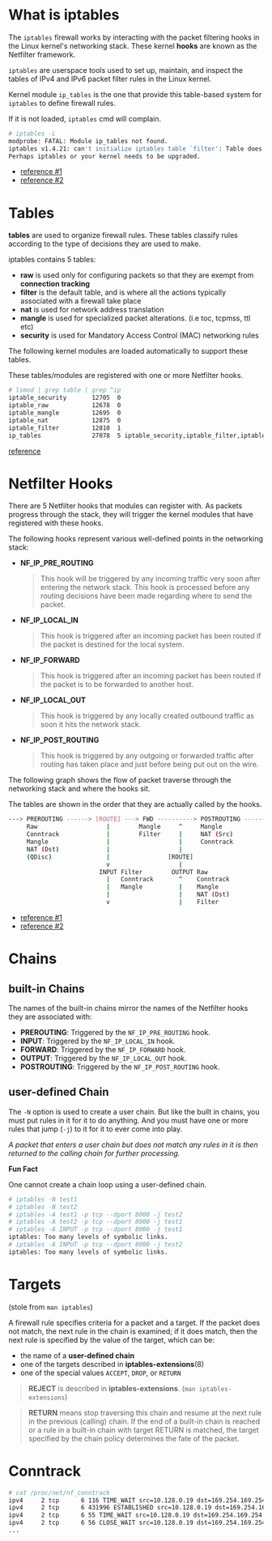 # What is iptables

The `iptables` firewall works by interacting with the packet filtering hooks in the Linux kernel's networking stack. These kernel **hooks** are known as the Netfilter framework.

`iptables` are userspace tools used to set up, maintain, and inspect the tables of IPv4 and IPv6 packet filter rules in the Linux kernel.

Kernel module `ip_tables` is the one that provide this table-based system for `iptables` to define firewall rules.

If it is not loaded, `iptables` cmd will complain.

```sh
# iptables -L
modprobe: FATAL: Module ip_tables not found.
iptables v1.4.21: can't initialize iptables table `filter': Table does not exist (do you need to insmod?)
Perhaps iptables or your kernel needs to be upgraded.
```

* [reference #1](https://www.digitalocean.com/community/tutorials/a-deep-dive-into-iptables-and-netfilter-architecture)
* [reference #2](https://cateee.net/lkddb/web-lkddb/IP_NF_RAW.html)

# Tables

**tables** are used to organize firewall rules. These tables classify rules according to the type of decisions they are used to make.

iptables contains 5 tables:

* **raw** is used only for configuring packets so that they are exempt from **connection tracking**
* **filter** is the default table, and is where all the actions typically associated with a firewall take place
* **nat** is used for network address translation
* **mangle** is used for specialized packet alterations. (i.e toc, tcpmss, ttl etc)
* **security** is used for Mandatory Access Control (MAC) networking rules

The following kernel modules are loaded automatically to support these tables.

These tables/modules are registered with one or more Netfilter hooks.

```sh
# lsmod | grep table | grep ^ip
iptable_security       12705  0
iptable_raw            12678  0
iptable_mangle         12695  0
iptable_nat            12875  0
iptable_filter         12810  1
ip_tables              27078  5 iptable_security,iptable_filter,iptable_mangle,iptable_nat,iptable_raw
```

[reference](https://lwn.net/Articles/267140/)

# Netfilter Hooks


There are 5 Netfilter hooks that modules can register with. As packets progress through the stack, they will trigger the kernel modules that have registered with these hooks.

The following hooks represent various well-defined points in the networking stack:

* **NF_IP_PRE_ROUTING**
  > This hook will be triggered by any incoming traffic very soon after entering the network stack. This hook is processed before any routing decisions have been made regarding where to send the packet.

* **NF_IP_LOCAL_IN**
  > This hook is triggered after an incoming packet has been routed if the packet is destined for the local system.

* **NF_IP_FORWARD**
  > This hook is triggered after an incoming packet has been routed if the packet is to be forwarded to another host.

* **NF_IP_LOCAL_OUT**
  > This hook is triggered by any locally created outbound traffic as soon it hits the network stack.

* **NF_IP_POST_ROUTING**
  > This hook is triggered by any outgoing or forwarded traffic after routing has taken place and just before being put out on the wire.

The following graph shows the flow of packet traverse through the networking stack and where the hooks sit.

The tables are shown in the order that they are actually called by the hooks.

```sh
---> PREROUTING ------> [ROUTE] ---> FWD ----------> POSTROUTING ------>
     Raw                   |        Mangle     ^     Mangle
     Conntrack             |        Filter     |     NAT (Src)
     Mangle                |                   |     Conntrack
     NAT (Dst)             |                   |
     (QDisc)               |                [ROUTE]
                           v                   |
                         INPUT Filter        OUTPUT Raw
                           |   Conntrack       ^    Conntrack
                           |   Mangle          |    Mangle
                           |                   |    NAT (Dst)
                           v                   |    Filter
```

* [reference #1](https://www.netfilter.org/documentation/HOWTO/netfilter-hacking-HOWTO-3.html)
* [reference #2](https://www.digitalocean.com/community/tutorials/a-deep-dive-into-iptables-and-netfilter-architecture)

# Chains

## built-in Chains

The names of the built-in chains mirror the names of the Netfilter hooks they are associated with:

* **PREROUTING**: Triggered by the `NF_IP_PRE_ROUTING` hook.
* **INPUT**: Triggered by the `NF_IP_LOCAL_IN` hook.
* **FORWARD**: Triggered by the `NF_IP_FORWARD` hook.
* **OUTPUT**: Triggered by the `NF_IP_LOCAL_OUT` hook.
* **POSTROUTING**: Triggered by the `NF_IP_POST_ROUTING` hook.

## user-defined Chain

The `-N` option is used to create a user chain. But like the built in chains, you must put rules in it for it to do anything. And you must have one or more rules that jump (`-j`) to it for it to ever come into play.

*A packet that enters a user chain but does not match any rules in it is then returned to the calling chain for further processing.*

**Fun Fact**

One cannot create a chain loop using a user-defined chain.

```sh
# iptables -N test1
# iptables -N test2
# iptables -A test1 -p tcp --dport 8000 -j test2
# iptables -A test2 -p tcp --dport 8000 -j test1
# iptables -A INPUT -p tcp --dport 8000 -j test1
iptables: Too many levels of symbolic links.
# iptables -A INPUT -p tcp --dport 8000 -j test2
iptables: Too many levels of symbolic links.
```

# Targets

(stole from `man iptables`)

A firewall rule specifies criteria for a packet and a target.  If the packet does not match, the next rule in the chain is examined; if it does match, then the next rule is specified by the value of the target, which can be:

* the name of a **user-defined chain**
* one of the targets described in **iptables-extensions**(8)
* one of the special values `ACCEPT`, `DROP`, or `RETURN`

> **REJECT** is described in **iptables-extensions**. (`man iptables-extensions`)

> **RETURN** means stop traversing this chain and resume at the next rule in the previous (calling) chain. If the end of a built-in chain is reached or a rule in a built-in chain with target RETURN is matched, the target specified by the chain policy determines the fate of the packet.

# Conntrack

```sh
# cat /proc/net/nf_conntrack
ipv4     2 tcp      6 116 TIME_WAIT src=10.128.0.19 dst=169.254.169.254 sport=57724 dport=80 src=169.254.169.254 dst=10.128.0.19 sport=80 dport=57724 [ASSURED] mark=0 secctx=system_u:object_r:unlabeled_t:s0 zone=0 use=2
ipv4     2 tcp      6 431996 ESTABLISHED src=10.128.0.19 dst=169.254.169.254 sport=57734 dport=80 src=169.254.169.254 dst=10.128.0.19 sport=80 dport=57734 [ASSURED] mark=0 secctx=system_u:object_r:unlabeled_t:s0 zone=0 use=2
ipv4     2 tcp      6 55 TIME_WAIT src=10.128.0.19 dst=169.254.169.254 sport=57722 dport=80 src=169.254.169.254 dst=10.128.0.19 sport=80 dport=57722 [ASSURED] mark=0 secctx=system_u:object_r:unlabeled_t:s0 zone=0 use=2
ipv4     2 tcp      6 56 CLOSE_WAIT src=10.128.0.19 dst=169.254.169.254 sport=57730 dport=80 src=169.254.169.254 dst=10.128.0.19 sport=80 dport=57730 [ASSURED] mark=0 secctx=system_u:object_r:unlabeled_t:s0 zone=0 use=2
...
```

